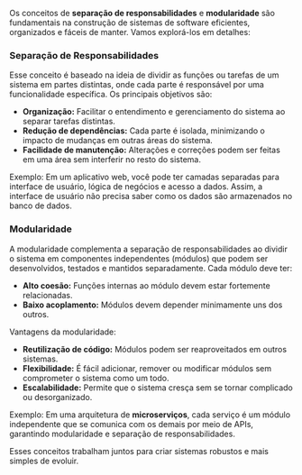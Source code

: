 Os conceitos de **separação de responsabilidades** e **modularidade** são fundamentais na construção de sistemas de software eficientes, organizados e fáceis de manter. Vamos explorá-los em detalhes:

### **Separação de Responsabilidades**

Esse conceito é baseado na ideia de dividir as funções ou tarefas de um sistema em partes distintas, onde cada parte é responsável por uma funcionalidade específica. Os principais objetivos são:
- **Organização:** Facilitar o entendimento e gerenciamento do sistema ao separar tarefas distintas.
- **Redução de dependências:** Cada parte é isolada, minimizando o impacto de mudanças em outras áreas do sistema.
- **Facilidade de manutenção:** Alterações e correções podem ser feitas em uma área sem interferir no resto do sistema.

Exemplo: Em um aplicativo web, você pode ter camadas separadas para interface de usuário, lógica de negócios e acesso a dados. Assim, a interface de usuário não precisa saber como os dados são armazenados no banco de dados.

### **Modularidade**

A modularidade complementa a separação de responsabilidades ao dividir o sistema em componentes independentes (módulos) que podem ser desenvolvidos, testados e mantidos separadamente. Cada módulo deve ter:

- **Alto coesão:** Funções internas ao módulo devem estar fortemente relacionadas.
- **Baixo acoplamento:** Módulos devem depender minimamente uns dos outros.

Vantagens da modularidade:
- **Reutilização de código:** Módulos podem ser reaproveitados em outros sistemas.
- **Flexibilidade:** É fácil adicionar, remover ou modificar módulos sem comprometer o sistema como um todo.
- **Escalabilidade:** Permite que o sistema cresça sem se tornar complicado ou desorganizado.

Exemplo: Em uma arquitetura de **microserviços**, cada serviço é um módulo independente que se comunica com os demais por meio de APIs, garantindo modularidade e separação de responsabilidades.

Esses conceitos trabalham juntos para criar sistemas robustos e mais simples de evoluir.

